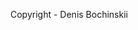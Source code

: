 <!---
Status of our Actions:<br>
<img src="https://github.com/bochinskii/test/workflows/Action_learning/badge.svg?branch=main"><br>
-->
Copyright - Denis Bochinskii
